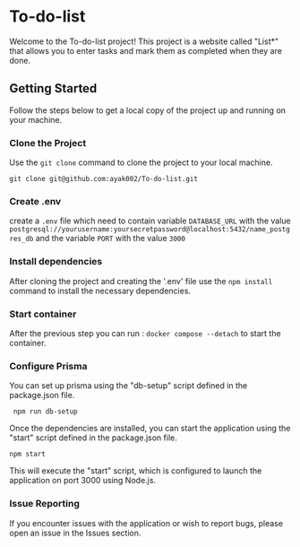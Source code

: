 # To-do-list

Welcome to the To-do-list project! This project is a website called "List*" that allows you to enter tasks and mark them as completed when they are done.

## Getting Started

Follow the steps below to get a local copy of the project up and running on your machine.

### Clone the Project

Use the `git clone` command to clone the project to your local machine.

`git clone git@github.com:ayak002/To-do-list.git`

### Create .env

create a `.env` file which need to contain variable `DATABASE_URL` with the value `postgresql://yourusername:yoursecretpassword@localhost:5432/name_postgres_db`
and the variable `PORT` with the value `3000`

### Install dependencies

After cloning the project and creating the '.env' file use the `npm install` command to install the necessary dependencies.

### Start container

After the previous step you can run : `docker compose --detach` to start the container.

### Configure Prisma

You can set up prisma using the "db-setup" script defined in the package.json file.

` npm run db-setup`

Once the dependencies are installed, you can start the application using the "start" script defined in the package.json file.

`npm start`

This will execute the "start" script, which is configured to launch the application on port 3000 using Node.js.

### Issue Reporting

If you encounter issues with the application or wish to report bugs, please open an issue in the Issues section.


